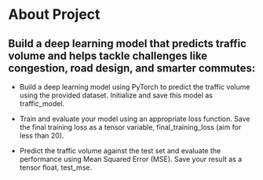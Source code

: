 # About Project

## Build a deep learning model that predicts traffic volume and helps tackle challenges like congestion, road design, and smarter commutes:

- Build a deep learning model using PyTorch to predict the traffic volume using the provided dataset. Initialize and save this model as traffic_model.

- Train and evaluate your model using an appropriate loss function. Save the final training loss as a tensor variable, final_training_loss (aim for less than 20).

- Predict the traffic volume against the test set and evaluate the performance using Mean Squared Error (MSE). Save your result as a tensor float, test_mse.